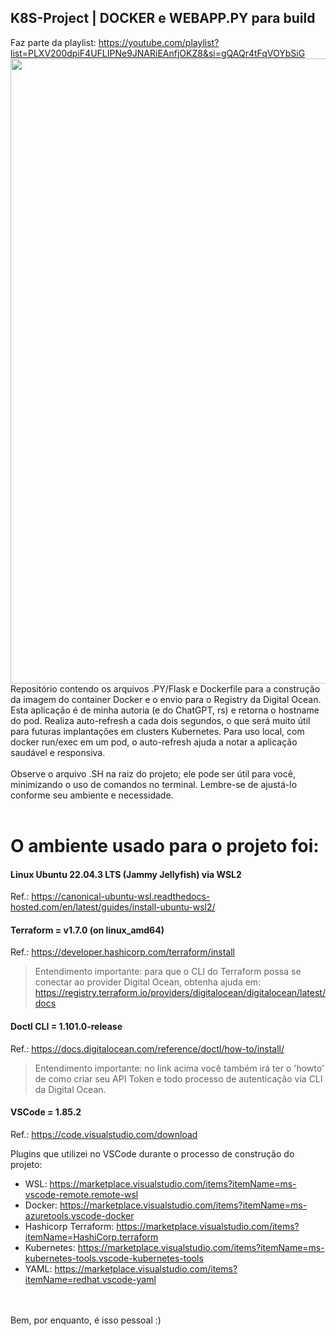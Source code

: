 ## K8S-Project | DOCKER e WEBAPP.PY para build
Faz parte da playlist: https://youtube.com/playlist?list=PLXV200dpiF4UFLIPNe9JNARiEAnfjOKZ8&si=gQAQr4tFqVOYbSiG
<br>
<img src="https://drive.google.com/uc?export=view&id=1PBm4Y0Ou3Pbe3Ce12dTb63dbKXgAKhnQ" width="1000">
<br>
Repositório contendo os arquivos .PY/Flask e Dockerfile para a construção da imagem do container Docker e o envio para o Registry da Digital Ocean. Esta aplicação é de minha autoria (e do ChatGPT, rs) e retorna o hostname do pod. Realiza auto-refresh a cada dois segundos, o que será muito útil para futuras implantações em clusters Kubernetes. Para uso local, com docker run/exec em um pod, o auto-refresh ajuda a notar a aplicação saudável e responsiva.
<br>
<br>
Observe o arquivo .SH na raiz do projeto; ele pode ser útil para você, minimizando o uso de comandos no terminal. Lembre-se de ajustá-lo conforme seu ambiente e necessidade.
<br>
<br>

# O ambiente usado para o projeto foi:

#### Linux Ubuntu 22.04.3 LTS (Jammy Jellyfish) via WSL2
Ref.: https://canonical-ubuntu-wsl.readthedocs-hosted.com/en/latest/guides/install-ubuntu-wsl2/

#### Terraform = v1.7.0 (on linux_amd64)
Ref.: https://developer.hashicorp.com/terraform/install

> Entendimento importante: para que o CLI do Terraform possa se conectar ao provider Digital Ocean, obtenha ajuda em: https://registry.terraform.io/providers/digitalocean/digitalocean/latest/docs 

#### Doctl CLI = 1.101.0-release
Ref.: https://docs.digitalocean.com/reference/doctl/how-to/install/

> Entendimento importante: no link acima você também irá ter o 'howto' de como criar seu API Token e todo processo de autenticação via CLI da Digital Ocean.

#### VSCode = 1.85.2 
Ref.: https://code.visualstudio.com/download

Plugins que utilizei no VSCode durante o processo de construção do projeto: 

 - WSL: https://marketplace.visualstudio.com/items?itemName=ms-vscode-remote.remote-wsl
 - Docker: https://marketplace.visualstudio.com/items?itemName=ms-azuretools.vscode-docker
 - Hashicorp Terraform: https://marketplace.visualstudio.com/items?itemName=HashiCorp.terraform
 - Kubernetes: https://marketplace.visualstudio.com/items?itemName=ms-kubernetes-tools.vscode-kubernetes-tools
 - YAML: https://marketplace.visualstudio.com/items?itemName=redhat.vscode-yaml


<br><br>Bem, por enquanto, é isso pessoal :)
